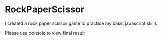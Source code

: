 # RockPaperScissor
<p>I created a rock paper scissor game to practice my basic javascript skills</p>
<p>Please use console to view final result</p>